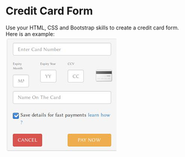 # Credit Card Form

Use your HTML, CSS and Bootstrap skills to create a credit card form.  
Here is an example:  
![Example](img/credit_card_form.jpg)

